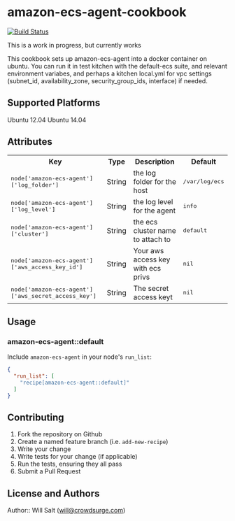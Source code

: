 # amazon-ecs-agent-cookbook

[![Build Status](https://travis-ci.org/willejs/chef-amazon-ecs-agent.svg?branch=master)](https://travis-ci.org/willejs/chef-amazon-ecs-agent)

This is a work in progress, but currently works

This cookbook sets up amazon-ecs-agent into a docker container on ubuntu.
You can run it in test kitchen with the default-ecs suite, and relevant environment variabes, and perhaps a kitchen local.yml for vpc settings (subnet_id, availability_zone, security_group_ids, interface) if needed.

## Supported Platforms

Ubuntu 12.04
Ubuntu 14.04

## Attributes

<table>
  <tr>
    <th>Key</th>
    <th>Type</th>
    <th>Description</th>
    <th>Default</th>
  </tr>
  <tr>
    <td><tt>node['amazon-ecs-agent']['log_folder']</tt></td>
    <td>String</td>
    <td>the log folder for the host</td>
    <td><tt>/var/log/ecs</tt></td>
  </tr>
  <tr>
    <td><tt>node['amazon-ecs-agent']['log_level']</tt></td>
    <td>String</td>
    <td>the log level for the agent</td>
    <td><tt>info</td>
  </tr>
  <tr>
    <td><tt>node['amazon-ecs-agent']['cluster']</tt></td>
    <td>String</td>
    <td>the ecs cluster name to attach to</td>
    <td><tt>default</tt></td>
  </tr>
  <tr>
    <td><tt>node['amazon-ecs-agent']['aws_access_key_id']</tt></td>
    <td>String</td>
    <td>Your aws access key with ecs privs</td>
    <td><tt>nil</tt></td>
  </tr>
  <tr>
    <td><tt>node['amazon-ecs-agent']['aws_secret_access_key']</tt></td>
    <td>String</td>
    <td>The secret access keyt</td>
    <td><tt>nil</tt></td>
  </tr>
</table>

## Usage

### amazon-ecs-agent::default

Include `amazon-ecs-agent` in your node's `run_list`:

```json
{
  "run_list": [
    "recipe[amazon-ecs-agent::default]"
  ]
}
```

## Contributing

1. Fork the repository on Github
2. Create a named feature branch (i.e. `add-new-recipe`)
3. Write your change
4. Write tests for your change (if applicable)
5. Run the tests, ensuring they all pass
6. Submit a Pull Request

## License and Authors

Author:: Will Salt (<will@crowdsurge.com>)
